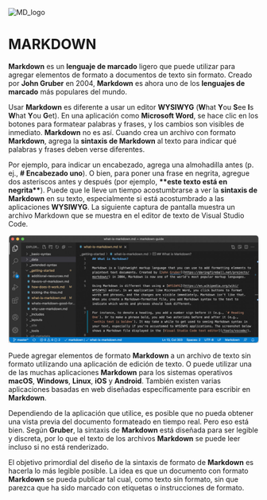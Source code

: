 
![MD_logo](/IMG/MD_logo.jpg "Markdown")

# MARKDOWN

**Markdown** es un **lenguaje de marcado** ligero que puede utilizar para agregar elementos de formato a documentos de texto sin formato. Creado por **John Gruber** en 2004, **Markdown** es ahora uno de los **lenguajes de marcado** más populares del mundo.

Usar **Markdown** es diferente a usar un editor **WYSIWYG** (**W**hat **Y**ou **S**ee **I**s **W**hat **Y**ou **G**et). En una aplicación como **Microsoft Word**, se hace clic en los botones para formatear palabras y frases, y los cambios son visibles de inmediato. **Markdown** no es así. Cuando crea un archivo con formato **Markdown**, agrega la **sintaxis de Markdown** al texto para indicar qué palabras y frases deben verse diferentes.

Por ejemplo, para indicar un encabezado, agrega una almohadilla antes (p. ej., **# Encabezado uno**). O bien, para poner una frase en negrita, agregue dos asteriscos antes y después (por ejemplo, **\*\*este texto está en negrita\*\***). Puede que le lleve un tiempo acostumbrarse a ver la **sintaxis de Markdown** en su texto, especialmente si está acostumbrado a las aplicaciones **WYSIWYG**. La siguiente captura de pantalla muestra un archivo Markdown que se muestra en el editor de texto de Visual Studio Code.

![Ejemplo Markdown](/IMG/Ej_markdown.jpg "Ejemplo Markdown")

Puede agregar elementos de formato **Markdown** a un archivo de texto sin formato utilizando una aplicación de edición de texto. O puede utilizar una de las muchas aplicaciones **Markdown** para los sistemas operativos **macOS**, **Windows**, **Linux**, **iOS** y **Android**. También existen varias aplicaciones basadas en web diseñadas específicamente para escribir en **Markdown**.

Dependiendo de la aplicación que utilice, es posible que no pueda obtener una vista previa del documento formateado en tiempo real. Pero eso está bien. Según **Gruber**, la sintaxis de **Markdown** está diseñada para ser legible y discreta, por lo que el texto de los archivos **Markdown** se puede leer incluso si no está renderizado.

El objetivo primordial del diseño de la sintaxis de formato de **Markdown** es hacerla lo más legible posible. La idea es que un documento con formato **Markdown** se pueda publicar tal cual, como texto sin formato, sin que parezca que ha sido marcado con etiquetas o instrucciones de formato.
